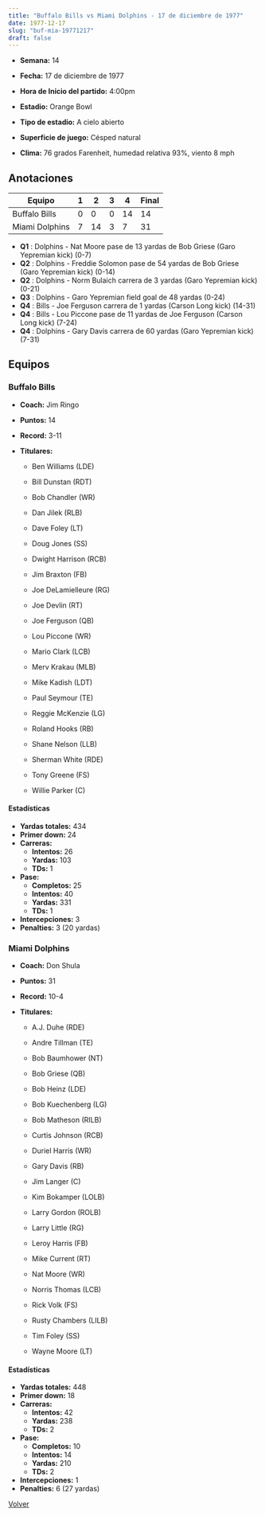 ```yaml
---
title: "Buffalo Bills vs Miami Dolphins - 17 de diciembre de 1977"
date: 1977-12-17
slug: "buf-mia-19771217"
draft: false
---
```


* **Semana:** 14
* **Fecha:** 17 de diciembre de 1977

* **Hora de Inicio del partido:** 4:00pm
* **Estadio:** Orange Bowl
* **Tipo de estadio:** A cielo abierto
* **Superficie de juego:** Césped natural
* **Clima:** 76 grados Farenheit, humedad relativa 93%, viento 8 mph





## Anotaciones
| Equipo | 1 | 2 | 3 | 4 | Final |
|--------|---|---|---|---|-------|
| Buffalo Bills  | 0 | 0 | 0 | 14  | 14 |
| Miami Dolphins  | 7 | 14 | 3 | 7  | 31 |
* **Q1** : Dolphins - Nat Moore pase de 13 yardas de Bob Griese (Garo Yepremian kick) (0-7)
* **Q2** : Dolphins - Freddie Solomon pase de 54 yardas de Bob Griese (Garo Yepremian kick) (0-14)
* **Q2** : Dolphins - Norm Bulaich carrera de 3 yardas (Garo Yepremian kick) (0-21)
* **Q3** : Dolphins - Garo Yepremian field goal de 48 yardas (0-24)
* **Q4** : Bills - Joe Ferguson carrera de 1 yardas (Carson Long kick) (14-31)
* **Q4** : Bills - Lou Piccone pase de 11 yardas de Joe Ferguson (Carson Long kick) (7-24)
* **Q4** : Dolphins - Gary Davis carrera de 60 yardas (Garo Yepremian kick) (7-31)


## Equipos


### Buffalo Bills
* **Coach:** Jim Ringo
* **Puntos:** 14
* **Record:** 3-11
* **Titulares:** 

  * Ben Williams (LDE) 

  * Bill Dunstan (RDT) 

  * Bob Chandler (WR) 

  * Dan Jilek (RLB) 

  * Dave Foley (LT) 

  * Doug Jones (SS) 

  * Dwight Harrison (RCB) 

  * Jim Braxton (FB) 

  * Joe DeLamielleure (RG) 

  * Joe Devlin (RT) 

  * Joe Ferguson (QB) 

  * Lou Piccone (WR) 

  * Mario Clark (LCB) 

  * Merv Krakau (MLB) 

  * Mike Kadish (LDT) 

  * Paul Seymour (TE) 

  * Reggie McKenzie (LG) 

  * Roland Hooks (RB) 

  * Shane Nelson (LLB) 

  * Sherman White (RDE) 

  * Tony Greene (FS) 

  * Willie Parker (C) 

#### Estadísticas
* **Yardas totales:** 434
* **Primer down:** 24
* **Carreras:**
  * **Intentos:** 26
  * **Yardas:** 103
  * **TDs:** 1
* **Pase:**
  * **Completos:** 25
  * **Intentos:** 40
  * **Yardas:** 331
  * **TDs:** 1
* **Intercepciones:** 3
* **Penalties:** 3 (20 yardas)

### Miami Dolphins
* **Coach:** Don Shula
* **Puntos:** 31
* **Record:** 10-4
* **Titulares:** 

  * A.J. Duhe (RDE) 

  * Andre Tillman (TE) 

  * Bob Baumhower (NT) 

  * Bob Griese (QB) 

  * Bob Heinz (LDE) 

  * Bob Kuechenberg (LG) 

  * Bob Matheson (RILB) 

  * Curtis Johnson (RCB) 

  * Duriel Harris (WR) 

  * Gary Davis (RB) 

  * Jim Langer (C) 

  * Kim Bokamper (LOLB) 

  * Larry Gordon (ROLB) 

  * Larry Little (RG) 

  * Leroy Harris (FB) 

  * Mike Current (RT) 

  * Nat Moore (WR) 

  * Norris Thomas (LCB) 

  * Rick Volk (FS) 

  * Rusty Chambers (LILB) 

  * Tim Foley (SS) 

  * Wayne Moore (LT) 

#### Estadísticas
* **Yardas totales:** 448
* **Primer down:** 18
* **Carreras:**
  * **Intentos:** 42
  * **Yardas:** 238
  * **TDs:** 2
* **Pase:**
  * **Completos:** 10
  * **Intentos:** 14
  * **Yardas:** 210
  * **TDs:** 2
* **Intercepciones:** 1
* **Penalties:** 6 (27 yardas)


[Volver](/historia/1977)
